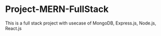 # Project-MERN-FullStack

This is a full stack project with usecase of MongoDB, Express.js, Node.js, React.js
